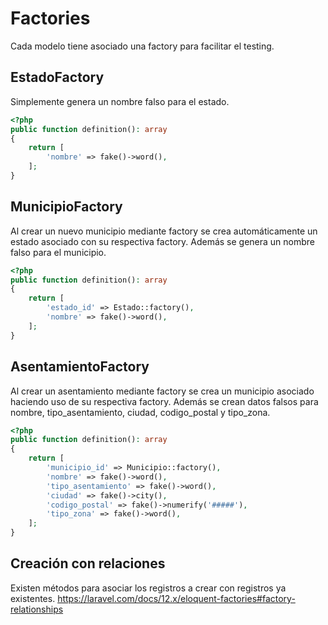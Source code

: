 # Factories

Cada modelo tiene asociado una factory para facilitar el testing.

## EstadoFactory
Simplemente genera un nombre falso para el estado.

```php
<?php
public function definition(): array
{
    return [
        'nombre' => fake()->word(),
    ];
}
```

## MunicipioFactory
Al crear un nuevo municipio mediante factory se crea automáticamente un estado
asociado con su respectiva factory. Además se genera un nombre falso para el municipio.

```php
<?php
public function definition(): array
{
    return [
        'estado_id' => Estado::factory(),
        'nombre' => fake()->word(),
    ];
}
```

## AsentamientoFactory
Al crear un asentamiento mediante factory se crea un municipio asociado haciendo uso
de su respectiva factory. Además se crean datos falsos para nombre, tipo_asentamiento,
ciudad, codigo_postal y tipo_zona.

```php
<?php
public function definition(): array
{
    return [
        'municipio_id' => Municipio::factory(),
        'nombre' => fake()->word(),
        'tipo_asentamiento' => fake()->word(),
        'ciudad' => fake()->city(),
        'codigo_postal' => fake()->numerify('#####'),
        'tipo_zona' => fake()->word(),
    ];
}
```

## Creación con relaciones
Existen métodos para asociar los registros a crear con registros ya existentes.
https://laravel.com/docs/12.x/eloquent-factories#factory-relationships
